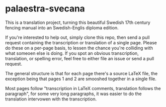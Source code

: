 # palaestra-svecana

This is a translation project, turning this beautiful Swedish 17th
century fencing manual into an Swedish-Englis diploma edition.

If you're interested to help out, simply clone this repo, then send a
pull request containing the transcription or translation of a single
page. Please do these on a per-page basis, to lessen the chance you're
colliding with what someoen else is doing. If you spot an obvious
transcription, translation, or spelling error, feel free to either
file an issue or send a pull request.

The general structure is that for each page there's a source LaTeX
file, the exception being that pages 1 and 2 are smooshed together in
a single file.

Most pages follow "transcription in LaTeX comments, translation
follows the paragraph", for some very long paragraphs, it was easier
to do the translation intervowen with the transcription.
